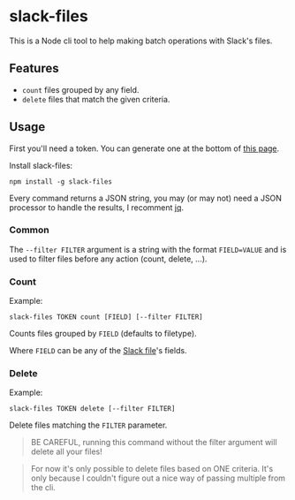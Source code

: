 # slack-files

This is a Node cli tool to help making batch operations with Slack's files.

## Features

- `count` files grouped by any field.
- `delete` files that match the given criteria.

## Usage

First you'll need a token.
You can generate one at the bottom of [this page](https://api.slack.com/web).

Install slack-files:

    npm install -g slack-files

Every command returns a JSON string, you may (or may not) need a JSON processor
to handle the results, I recomment [jq](https://stedolan.github.io/jq/).

### Common

The `--filter FILTER` argument is a string with the format `FIELD=VALUE` and is
used to filter files before any action (count, delete, ...).

### Count

Example:

    slack-files TOKEN count [FIELD] [--filter FILTER]

Counts files grouped by `FIELD` (defaults to filetype).

Where `FIELD` can be any of the [Slack file](https://api.slack.com/types/file)'s
fields.

### Delete

Example:

    slack-files TOKEN delete [--filter FILTER]

Delete files matching the `FILTER` parameter.

> BE CAREFUL, running this command without the filter argument will delete all
> your files!

> For now it's only possible to delete files based on ONE criteria.
> It's only because I couldn't figure out a nice way of passing multiple from the cli.
